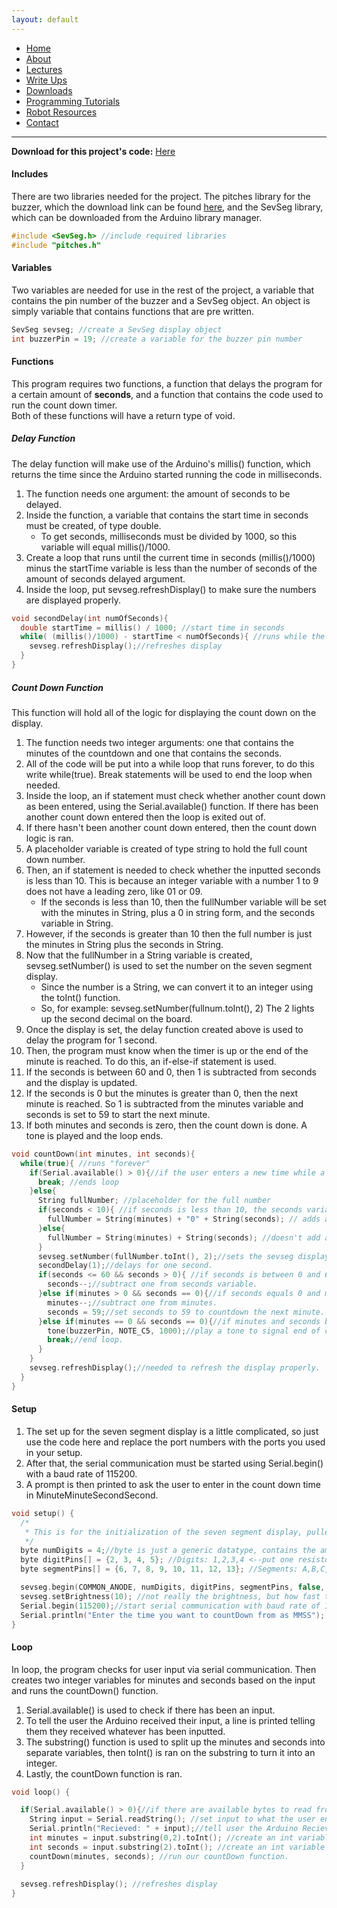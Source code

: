```yaml
---
layout: default
---
```

* [Home](../../index.md)
* [About](../About.md)
* [Lectures](../Lectures.md)
* [Write Ups](../Write_Ups.md)
* [Downloads](../Downloads.md)
* [Programming Tutorials](../Programming_Tutorials.md)
* [Robot Resources](../Robot_Resources.md)
* [Contact](../Contact.md)

* * *

**Download for this project's code:** [Here](https://goo.gl/fMkBW6)

#### Includes
There are two libraries needed for the project. The pitches library for the buzzer, which the download link can be found [here](https://goo.gl/JVeKwG), and the SevSeg library, which can be downloaded from the Arduino library manager.

```c++
#include <SevSeg.h> //include required libraries
#include "pitches.h"
```
#### Variables
Two variables are needed for use in the rest of the project, a variable that contains the pin number of the buzzer and a SevSeg object. An object is simply variable that contains functions that are pre written.

```c++
SevSeg sevseg; //create a SevSeg display object
int buzzerPin = 19; //create a variable for the buzzer pin number
```
#### Functions
This program requires two functions, a function that delays the program for a certain amount of **seconds**, and a function that contains the code used to run the count down timer.  
Both of these functions will have a return type of void.  
##### Delay Function
The delay function will make use of the Arduino's millis() function, which returns the time since the Arduino started running the code in milliseconds.  
1. The function needs one argument: the amount of seconds to be delayed.
2. Inside the function, a variable that contains the start time in seconds must be created, of type double. 
	- To get seconds, milliseconds must be divided by 1000, so this variable will equal millis()/1000.  
3. Create a loop that runs until the current time in seconds (millis()/1000) minus the startTime variable is less than the number of seconds of the amount of seconds delayed argument.
4. Inside the loop, put sevseg.refreshDisplay() to make sure the numbers are displayed properly.

```c++
void secondDelay(int numOfSeconds){
  double startTime = millis() / 1000; //start time in seconds
  while( (millis()/1000) - startTime < numOfSeconds){ //runs while the difference between the current time and start time in seconds is less than the delay seconds
    sevseg.refreshDisplay();//refreshes display
  }
}
```
##### Count Down Function
This function will hold all of the logic for displaying the count down on the display.
1. The function needs two integer arguments: one that contains the minutes of the countdown and one that contains the seconds.
2. All of the code will be put into a while loop that runs forever, to do this write while(true). Break statements will be used to end the loop when needed.
3. Inside the loop, an if statement must check whether another count down as been entered, using the Serial.available() function. If there has been another count down entered then the loop is exited out of. 
4. If there hasn't been another count down entered, then the count down logic is ran.
5. A placeholder variable is created of type string to hold the full count down number.
6. Then, an if statement is needed to check whether the inputted seconds is less than 10. This is because an integer variable with a number 1 to 9 does not have a leading zero, like 01 or 09.
	- If the seconds is less than 10, then the fullNumber variable will be set with the minutes in String, plus a 0 in string form, and the seconds variable in String.
7. However, if the seconds is greater than 10 then the full number is just the minutes in String plus the seconds in String.
8. Now that the fullNumber in a String variable is created, sevseg.setNumber() is used to set the number on the seven segment display.
	- Since the number is a String, we can convert it to an integer using the toInt() function.
	- So, for example: sevseg.setNumber(fullnum.toInt(), 2) The 2 lights up the second decimal on the board.
9. Once the display is set, the delay function created above is used to delay the program for 1 second.
10. Then, the program must know when the timer is up or the end of the minute is reached. To do this, an if-else-if statement is used.
11. If the seconds is between 60 and 0, then 1 is subtracted from seconds and the display is updated.
12. If the seconds is 0 but the minutes is greater than 0, then the next minute is reached. So 1 is subtracted from the minutes variable and seconds is set to 59 to start the next minute.
13. If both minutes and seconds is zero, then the count down is done. A tone is played and the loop ends.
```c++
void countDown(int minutes, int seconds){
  while(true){ //runs "forever"
    if(Serial.available() > 0){//if the user enters a new time while a countdown is active, end the current countdown.
      break; //ends loop
    }else{
      String fullNumber; //placeholder for the full number 
      if(seconds < 10){ //if seconds is less than 10, the seconds variable will be 9 instead of 09, so it needs to be fixed to display properly.
        fullNumber = String(minutes) + "0" + String(seconds); // adds a zero before the current second.
      }else{
        fullNumber = String(minutes) + String(seconds); //doesn't add a zero if seconds is greater than or equal to 10
      }
      sevseg.setNumber(fullNumber.toInt(), 2);//sets the sevseg display to the current countdown, with the decimal point at position 2
      secondDelay(1);//delays for one second.
      if(seconds <= 60 && seconds > 0){ //if seconds is between 0 and 60
        seconds--;//subtract one from seconds variable.
      }else if(minutes > 0 && seconds == 0){//if seconds equals 0 and minutes is greater than 0.
        minutes--;//subtract one from minutes.
        seconds = 59;//set seconds to 59 to countdown the next minute.
      }else if(minutes == 0 && seconds == 0){//if minutes and seconds both equal zero
        tone(buzzerPin, NOTE_C5, 1000);//play a tone to signal end of countdown.
        break;//end loop.
      }
    }
    sevseg.refreshDisplay();//needed to refresh the display properly.
  }
}
``` 
#### Setup
1. The set up for the seven segment display is a little complicated, so just use the code here and replace the port numbers with the ports you used in your setup.  
2. After that, the serial communication must be started using Serial.begin() with a baud rate of 115200.
3. A prompt is then printed to ask the user to enter in the count down time in MinuteMinuteSecondSecond.

```c++
void setup() {
  /*
   * This is for the initialization of the seven segment display, pulled from the example testWholeDisplay in the SevSeg library.
   */
  byte numDigits = 4;//byte is just a generic datatype, contains the amount of digits our display has.  
  byte digitPins[] = {2, 3, 4, 5}; //Digits: 1,2,3,4 <--put one resistor (ex: 220 Ohms, or 330 Ohms, etc, on each digit pin)
  byte segmentPins[] = {6, 7, 8, 9, 10, 11, 12, 13}; //Segments: A,B,C,D,E,F,G,Period

  sevseg.begin(COMMON_ANODE, numDigits, digitPins, segmentPins, false, false, true); //COMMON_ANODE is the type of display we have, first false is setting resistors are on digit pins, second false is saying don't update with delays, and last true is saying to keep leading zeros
  sevseg.setBrightness(10); //not really the brightness, but how fast the display refreshes, which affects brightness.
  Serial.begin(115200);//start serial communication with baud rate of 115200
  Serial.println("Enter the time you want to countDown from as MMSS"); //prompts the user to enter a countdown time in form minute minute second second
}
```
#### Loop
In loop, the program checks for user input via serial communication. Then creates two integer variables for minutes and seconds based on the input and runs the countDown() function.
1. Serial.available() is used to check if there has been an input.
2. To tell the user the Arduino received their input, a line is printed telling them they received whatever has been inputted.
3. The substring() function is used to split up the minutes and seconds into separate variables, then toInt() is ran on the substring to turn it into an integer.
4. Lastly, the countDown function is ran.

```c++
void loop() {

  if(Serial.available() > 0){//if there are available bytes to read from serial
    String input = Serial.readString(); //set input to what the user entered as a string.
    Serial.println("Recieved: " + input);//tell user the Arduino Recieved their input.
    int minutes = input.substring(0,2).toInt(); //create an int variable for minutes equal to the first two characters in the input string and convert it to int.
    int seconds = input.substring(2).toInt(); //create an int variable for seconds equal to the last two characters in the input string and convert it to int.
    countDown(minutes, seconds); //run our countDown function.
  }
  
  sevseg.refreshDisplay(); //refreshes display
}
```
